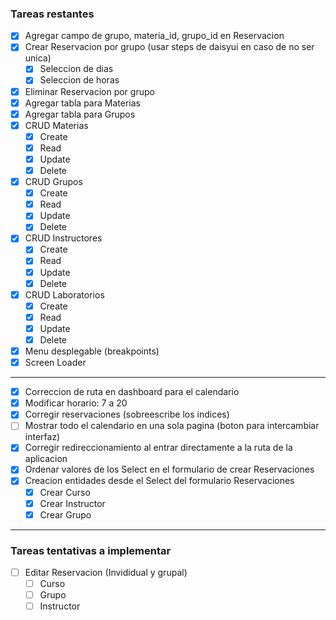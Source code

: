 ### Tareas restantes
- [x] Agregar campo de grupo, materia_id, grupo_id en Reservacion
- [x] Crear Reservacion por grupo (usar steps de daisyui en caso de no ser unica)
  - [x] Seleccion de dias
  - [x] Seleccion de horas
- [x] Eliminar Reservacion por grupo
- [x] Agregar tabla para Materias
- [x] Agregar tabla para Grupos
- [x] CRUD Materias
  - [x] Create
  - [x] Read
  - [x] Update
  - [x] Delete
- [x] CRUD Grupos
  - [x] Create
  - [x] Read
  - [x] Update
  - [x] Delete
- [x] CRUD Instructores
    - [x] Create
    - [x] Read
    - [x] Update
    - [x] Delete
- [x] CRUD Laboratorios
    - [x] Create
    - [x] Read
    - [x] Update
    - [x] Delete
- [x] Menu desplegable (breakpoints)
- [x] Screen Loader
---
- [x] Correccion de ruta en dashboard para el calendario
- [x] Modificar horario: 7 a 20
- [x] Corregir reservaciones (sobreescribe los indices)
- [ ] Mostrar todo el calendario en una sola pagina (boton para intercambiar interfaz)
- [x] Corregir redireccionamiento al entrar directamente a la ruta de la aplicacion
- [x] Ordenar valores de los Select en el formulario de crear Reservaciones
- [x] Creacion entidades desde el Select del formulario Reservaciones
  - [x] Crear Curso
  - [x] Crear Instructor
  - [x] Crear Grupo
---
### Tareas tentativas a implementar
- [ ] Editar Reservacion (Invididual y grupal)
  - [ ] Curso
  - [ ] Grupo
  - [ ] Instructor
